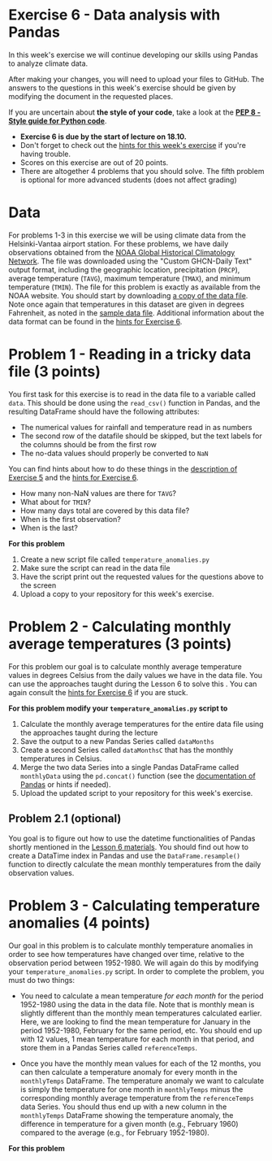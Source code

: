 # Exercise 6 - Data analysis with Pandas

In this week's exercise we will continue developing our skills using Pandas to analyze climate data.

After making your changes, you will need to upload your files to GitHub.
The answers to the questions in this week's exercise should be given by modifying the document in the requested places.

If you are uncertain about **the style of your code**, take a look at the **[PEP 8 - Style guide for Python code](https://www.python.org/dev/peps/pep-0008/)**.  

 - **Exercise 6 is due by the start of lecture on 18.10.**
 - Don't forget to check out the [hints for this week's exercise](https://geo-python.github.io/2017/lessons/L6/exercise-6-hints.html) if you're having trouble.
 - Scores on this exercise are out of 20 points.
 - There are altogether 4 problems that you should solve. The fifth problem is optional for more advanced students (does not affect grading)

# Data

For problems 1-3 in this exercise we will be using climate data from the Helsinki-Vantaa airport station.
For these problems, we have daily observations obtained from the [NOAA Global Historical Climatology Network](https://www.ncdc.noaa.gov/cdo-web/search?datasetid=GHCND).
The file was downloaded using the "Custom GHCN-Daily Text" output format, including the geographic location, precipitation (`PRCP`), average temperature (`TAVG`), maximum temperature (`TMAX`), and minimum temperature (`TMIN`).
The file for this problem is exactly as available from the NOAA website.
You should start by downloading [a copy of the data file](1091402.txt).
Note once again that temperatures in this dataset are given in degrees Fahrenheit, as noted in the [sample data file](ftp://ftp.ncdc.noaa.gov/pub/data/cdo/samples/GHCND_sample_pdf.pdf).
Additional information about the data format can be found in the [hints for Exercise 6](https://geo-python.github.io/2017/lessons/L6/exercise-6-hints.html).

# Problem 1 - Reading in a tricky data file (3 points)

You first task for this exercise is to read in the data file to a variable called `data`.
This should be done using the `read_csv()` function in Pandas, and the resulting DataFrame should have the following attributes:

  - The numerical values for rainfall and temperature read in as numbers
  - The second row of the datafile should be skipped, but the text labels for the columns should be from the first row
  - The no-data values should properly be converted to `NaN`

You can find hints about how to do these things in the [description of Exercise 5](https://github.com/Geo-Python-2017/Exercise-5) and the [hints for Exercise 6](https://geo-python.github.io/2017/lessons/L6/exercise-6-hints.html).

- How many non-NaN values are there for `TAVG`?
- What about for `TMIN`?
- How many days total are covered by this data file?
- When is the first observation?
- When is the last?

**For this problem**

1. Create a new script file called `temperature_anomalies.py`
2. Make sure the script can read in the data file
3. Have the script print out the requested values for the questions above to the screen
4. Upload a copy to your repository for this week's exercise.

# Problem 2 - Calculating monthly average temperatures (3 points)

For this problem our goal is to calculate monthly average temperature values in degrees Celsius from the daily values we have in the data file.
You can use the approaches taught during the Lesson 6 to solve this .
You can again consult the [hints for Exercise 6](https://geo-python.github.io/2017/lessons/L6/exercise-6-hints.html) if you are stuck.

**For this problem modify your `temperature_anomalies.py` script to**

1. Calculate the monthly average temperatures for the entire data file using the approaches taught during the lecture
2. Save the output to a new Pandas Series called `dataMonths`
3. Create a second Series called `dataMonthsC` that has the monthly temperatures in Celsius.
4. Merge the two data Series into a single Pandas DataFrame called `monthlyData` using the `pd.concat()` function (see the [documentation of Pandas](https://pandas.pydata.org/pandas-docs/stable/generated/pandas.concat.html) or hints if needed).
4. Upload the updated script to your repository for this week's exercise.

## Problem 2.1 (optional)

You goal is to figure out how to use the datetime functionalities of Pandas shortly mentioned in the [Lesson 6 materials](https://geo-python.github.io/2017/lessons/L6/lessons/L6/pandas-analysis.html#string-manipulation-in-pandas.html).
You should find out how to create a DataTime index in Pandas and use the `DataFrame.resample()` function to directly calculate the mean monthly temperatures from the daily observation values.

# Problem 3 - Calculating temperature anomalies (4 points)

Our goal in this problem is to calculate monthly temperature anomalies in order to see how temperatures have changed over time, relative to the observation period between 1952-1980.
We will again do this by modifying your `temperature_anomalies.py` script.
In order to complete the problem, you must do two things:

- You need to calculate a mean temperature *for each month* for the period 1952-1980 using the data in the data file.
    Note that is monthly mean is slightly different than the monthly mean temperatures calculated earlier.
    Here, we are looking to find the mean temperature for January in the period 1952-1980, February for the same period, etc.
    You should end up with 12 values, 1 mean temperature for each month in that period, and store them in a Pandas Series called `referenceTemps`.

- Once you have the monthly mean values for each of the 12 months, you can then calculate a temperature anomaly for every month in the `monthlyTemps` DataFrame.
    The temperature anomaly we want to calculate is simply the temperature for one month in `monthlyTemps` minus the corresponding monthly average temperature from the `referenceTemps` data Series.
    You should thus end up with a new column in the `monthlyTemps` DataFrame showing the temperature anomaly, the difference in temperature for a given month (e.g., February 1960) compared to the average (e.g., for February 1952-1980).

**For this problem**

